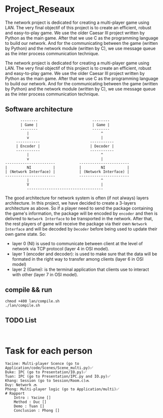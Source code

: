 # Project_Reseaux

The network project is dedicated for creating a multi-player game using LAN. The very final objectif of this project is to create an efficient, robust and easy-to-play game. We use the older Caesar III project written by Python as the main game. After that we use C as the programming language to build our network. And for the communicating between the game (written by Python) and the network module (written by C), we use message queue as the inter process communication technique.

The network project is dedicated for creating a multi-player game using LAN. The very final objectif of this project is to create an efficient, robust and easy-to-play game. We use the older Caesar III project written by Python as the main game. After that we use C as the programming language to build our network. And for the communicating between the game (written by Python) and the network module (written by C), we use message queue as the inter process communication technique.

<h2>Software architecture</h2>

```
       --------                         --------
       | Game |                         | Game |
       --------                         --------
          |                                 ^
          v                                 |
     -----------                       -----------
     | Encoder |                       | Decoder |
     -----------                       -----------
          |                                 ^
          v                                 |
-----------------------           -----------------------
|         NI          |           |         NI          |
| (Network Interface) |           | (Network Interface) |
-----------------------           -----------------------
          |                                 ^
          V                                 |
          -----------------------------------
```

The good architecture for network system is often (if not always) layers architecture. In this project, we have decided to create a 3-layers architecture as above. So if a player need to send the package containing the game's information, the package will be encoded by `encoder` and then is delivred to `Network Interface` to be transported in the network. After that, the rest players of game will receive the package via their own `Network Interface` and will be decoded by `Decoder` before being used to update their own game state. So:

- layer 0 (NI) is used to communicate between client at the level of network via TCP protocol (layer 4 in OSI model).
- layer 1 (encoder and decoder): is used to make sure that the data will be formated in the right way to transfer among clients (layer 6 in OSI model)
- layer 2 (Game): is the terminal application that clients use to interact with other (layer 7 in OSI model).


## compile && run
```
chmod +400 lan/compile.sh
./lan/compile.sh
```

## TODO List
```


```

# Task for each person
```
Yacine: Multi-player Scence (go to Application/code/Scenes/Scene_multi.py)✅
Duke: IPC (go to Presentation/IO.py)✅
Tuan: IPC (go to Presentation/IPC.py and IO.py)✅
Khang: Session (go to Session/Room.c)🔜
Duy: Network 🔜
Phong: Multi-player logic (go to Application/multi)✅
# Rapport
    Intro : Yacine []
    Method : Duc []
    Demo : Tuan []
    Conclusion : Phong []
```

